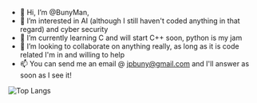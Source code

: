 - 👋 Hi, I’m @BunyMan,
- 👀 I’m interested in AI (although I still haven't coded anything in that regard) and cyber security
- 🌱 I’m currently learning C and will start C++ soon, python is my jam
- 💞️ I’m looking to collaborate on anything really, as long as it is code related I'm in and willing to help
- 📫 You can send me an email @ jpbuny@gmail.com and I'll answer as soon as I see it!

![Top Langs](https://github-readme-stats.vercel.app/api/top-langs/?username=BunyMan&theme=tokyonight)

<!---
BunyMan/BunyMan is a ✨ special ✨ repository because its `README.md` (this file) appears on your GitHub profile.
You can click the Preview link to take a look at your changes.
--->
